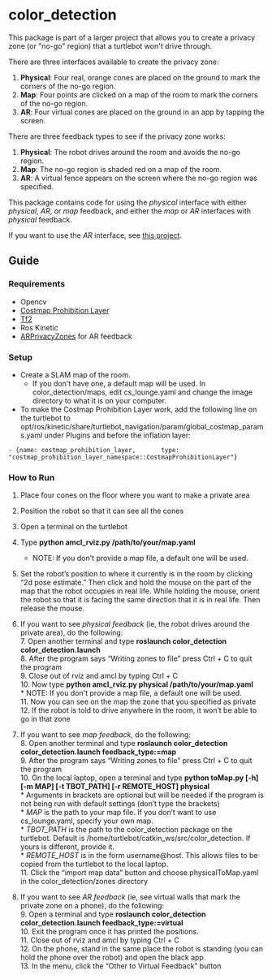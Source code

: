 # color_detection

This package is part of a larger project that allows you to create a privacy zone (or "no-go" region) that a turtlebot won't drive through. 

There are three interfaces available to create the privacy zone:
1. **Physical**: Four real, orange cones are placed on the ground to mark the corners of the no-go region.
2. **Map**: Four points are clicked on a map of the room to mark the corners of the no-go region.
3. **AR**: Four virtual cones are placed on the ground in an app by tapping the screen.

There are three feedback types to see if the privacy zone works:
1. **Physical**: The robot drives around the room and avoids the no-go region.
2. **Map**: The no-go region is shaded red on a map of the room.
3. **AR**: A virtual fence appears on the screen where the no-go region was specified. 

This package contains code for using the *physical* interface with either *physical*, *AR*, or *map* feedback, and either the *map* or *AR* interfaces with *physical* feedback.

If you want to use the *AR* interface, see [this project](https://github.com/MarisaJH/ARPrivacyZones).

## Guide
### Requirements
* Opencv
* [Costmap Prohibition Layer](http://wiki.ros.org/costmap_prohibition_layer)
* [Tf2](http://wiki.ros.org/tf2)
* Ros Kinetic
* [ARPrivacyZones](https://github.com/MarisaJH/ARPrivacyZones) for AR feedback

### Setup
* Create a SLAM map of the room. 
    * If you don't have one, a default map will be used. In color_detection/maps, edit cs_lounge.yaml and change the image directory to what it is on your computer.
* To make the Costmap Prohibition Layer work, add the following line on the turtlebot to opt/ros/kinetic/share/turtlebot_navigation/param/global_costmap_params.yaml under Plugins and before the inflation layer:
```
- {name: costmap_prohibition_layer,       type: "costmap_prohibition_layer_namespace::CostmapProhibitionLayer"}
```

### How to Run
1. Place four cones on the floor where you want to make a private area
2. Position the robot so that it can see all the cones
3. Open a terminal on the turtlebot
4. Type **python amcl_rviz.py /path/to/your/map.yaml**  
    * NOTE: If you don't provide a map file, a default one will be used.  
5. Set the robot’s position to where it currently is in the room by clicking “2d pose estimate.” Then click and hold the mouse on the part of the map that the robot occupies in real life. While holding the mouse, orient the robot so that it is facing the same direction that it is in real life. Then release the mouse.
6. If you want to see *physical feedback* (ie, the robot drives around the private area), do the following:  
    7. Open another terminal and type **roslaunch color_detection color_detection.launch**  
    8. After the program says “Writing zones to file” press Ctrl + C to quit the program  
    9. Close out of rviz and amcl by typing Ctrl + C   
    10. Now type **python amcl_rviz.py physical /path/to/your/map.yaml**  
        * NOTE: If you don't provide a map file, a default one will be used.    
    11. Now you can see on the map the zone that you specified as private  
    12. If the robot is told to drive anywhere in the room, it won’t be able to go in that zone  
    
7. If you want to see *map feedback*, do the following:  
    8. Open another terminal and type **roslaunch color_detection color_detection.launch feedback_type:=map**  
    9. After the program says “Writing zones to file” press Ctrl + C to quit the program  
    10. On the local laptop, open a terminal and type **python toMap.py [-h] [-m MAP] [-t TBOT_PATH] [-r REMOTE_HOST] physical**  
        * Arguments in brackets are optional but will be needed if the program is not being run with default settings (don’t type the brackets)  
        * *MAP* is the path to your map file. If you don’t want to use cs_lounge.yaml, specify your own map.  
        * *TBOT_PATH* is the path to the color_detection package on the turtlebot. Default is /home/turtlebot/catkin_ws/src/color_detection. If yours is different, provide it.  
        * *REMOTE_HOST* is in the form username@host. This allows files to be copied from the turtlebot to the local laptop.  
    11. Click the “import map data” button and choose physicalToMap.yaml in the color_detection/zones directory  
    
8. If you want to see *AR feedback* (ie, see virtual walls that mark the private zone on a phone), do the following:  
    9. Open a terminal and type **roslaunch color_detection color_detection.launch feedback_type:=virtual**     
    10. Exit the program once it has printed the positions.   
    11. Close out of rviz and amcl by typing Ctrl + C   
    12. On the phone, stand in the same place the robot is standing (you can hold the phone over the robot) and open the black app.   
    13. In the menu, click the “Other to Virtual Feedback” button  
